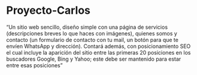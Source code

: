 # Proyecto-Carlos
“Un sitio web sencillo, diseño simple con una página de servicios (descripciones breves lo que haces con imágenes), quienes somos y contacto (un formulario de contacto con tu mail, un botón para que te envíen WhatsApp y dirección). Contará además, con posicionamiento SEO el cual incluye la aparición del sitio entre las primeras 20 posiciones en los buscadores Google, Bing y Yahoo; este debe ser mantenido para estar entre esas posiciones” 
